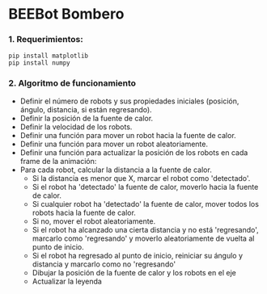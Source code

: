 # BEEBot Bombero

### 1. Requerimientos:

```
pip install matplotlib
pip install numpy
```

### 2. Algoritmo de funcionamiento

- Definir el número de robots y sus propiedades iniciales (posición, ángulo, distancia, si están regresando).
- Definir la posición de la fuente de calor.
- Definir la velocidad de los robots.
- Definir una función para mover un robot hacia la fuente de calor.
- Definir una función para mover un robot aleatoriamente.
- Definir una función para actualizar la posición de los robots en cada frame de la animación:
- Para cada robot, calcular la distancia a la fuente de calor.
  - Si la distancia es menor que X, marcar el robot como 'detectado'.
  - Si el robot ha 'detectado' la fuente de calor, moverlo hacia la fuente de calor.
  - Si cualquier robot ha 'detectado' la fuente de calor, mover todos los robots hacia la fuente de calor.
  - Si no, mover el robot aleatoriamente.
  - Si el robot ha alcanzado una cierta distancia y no está 'regresando', marcarlo como 'regresando' y moverlo aleatoriamente de vuelta al punto de inicio.
  - Si el robot ha regresado al punto de inicio, reiniciar su ángulo y distancia y marcarlo como no 'regresando'
  - Dibujar la posición de la fuente de calor y los robots en el eje
  - Actualizar la leyenda
